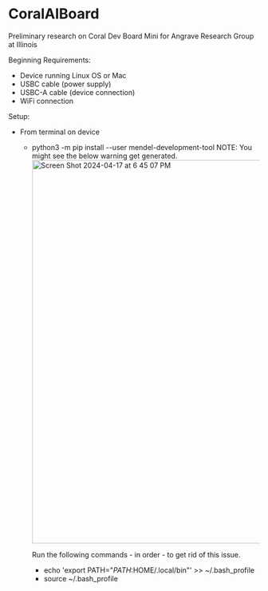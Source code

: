 # CoralAIBoard
Preliminary research on Coral Dev Board Mini for Angrave Research Group at Illinois

Beginning Requirements:
- Device running Linux OS or Mac
- USBC cable (power supply)
- USBC-A cable (device connection)
- WiFi connection

Setup:
- From terminal on device
  - python3 -m pip install --user mendel-development-tool
    NOTE: You might see the below warning get generated. 
    <img width="768" alt="Screen Shot 2024-04-17 at 6 45 07 PM" src="https://github.com/eisha007/CoralAIBoard/assets/49347262/639876a3-b24d-4086-9b25-5e9bbf74cab0">

    Run the following commands - in order - to get rid of this issue.
    - echo 'export PATH="$PATH:$HOME/.local/bin"' >> ~/.bash_profile
    - source ~/.bash_profile
